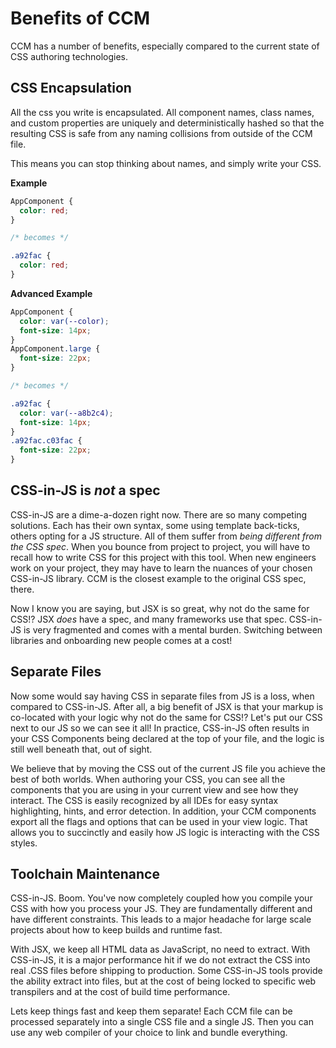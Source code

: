 # Benefits of CCM

CCM has a number of benefits, especially compared to the current state of CSS authoring technologies.

## CSS Encapsulation

All the css you write is encapsulated. All component names, class names, and custom properties are uniquely and deterministically hashed so that the resulting CSS is safe from any naming collisions from outside of the CCM file.

This means you can stop thinking about names, and simply write your CSS.

**Example**

```css
AppComponent {
  color: red;
}

/* becomes */

.a92fac {
  color: red;
}
```

**Advanced Example**

```css
AppComponent {
  color: var(--color);
  font-size: 14px;
}
AppComponent.large {
  font-size: 22px;
}

/* becomes */

.a92fac {
  color: var(--a8b2c4);
  font-size: 14px;
}
.a92fac.c03fac {
  font-size: 22px;
}
```

## CSS-in-JS is _not_ a spec

CSS-in-JS are a dime-a-dozen right now. There are so many competing solutions. Each has their own syntax, some using template back-ticks, others opting for a JS structure. All of them suffer from _being different from the CSS spec_. When you bounce from project to project, you will have to recall how to write CSS for this project with this tool. When new engineers work on your project, they may have to learn the nuances of your chosen CSS-in-JS library. CCM is the closest example to the original CSS spec, there.

Now I know you are saying, but JSX is so great, why not do the same for CSS!? JSX _does_ have a spec, and many frameworks use that spec. CSS-in-JS is very fragmented and comes with a mental burden. Switching between libraries and onboarding new people comes at a cost!

## Separate Files

Now some would say having CSS in separate files from JS is a loss, when compared to CSS-in-JS. After all, a big benefit of JSX is that your markup is co-located with your logic why not do the same for CSS!? Let's put our CSS next to our JS so we can see it all! In practice, CSS-in-JS often results in your CSS Components being declared at the top of your file, and the logic is still well beneath that, out of sight.

We believe that by moving the CSS out of the current JS file you achieve the best of both worlds. When authoring your CSS, you can see all the components that you are using in your current view and see how they interact. The CSS is easily recognized by all IDEs for easy syntax highlighting, hints, and error detection. In addition, your CCM components export all the flags and options that can be used in your view logic. That allows you to succinctly and easily how JS logic is interacting with the CSS styles.

## Toolchain Maintenance

CSS-in-JS. Boom. You've now completely coupled how you compile your CSS with how you process your JS. They are fundamentally different and have different constraints. This leads to a major headache for large scale projects about how to keep builds and runtime fast.

With JSX, we keep all HTML data as JavaScript, no need to extract. With CSS-in-JS, it is a major performance hit if we do not extract the CSS into real .CSS files before shipping to production. Some CSS-in-JS tools provide the ability extract into files, but at the cost of being locked to specific web transpilers and at the cost of build time performance.

Lets keep things fast and keep them separate! Each CCM file can be processed separately into a single CSS file and a single JS. Then you can use any web compiler of your choice to link and bundle everything.

